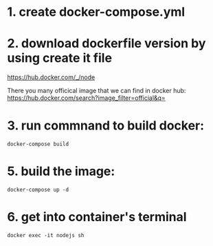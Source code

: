 # 1. create docker-compose.yml
# 2. download dockerfile version by using create it file
https://hub.docker.com/_/node

There you many officical image that we can find in docker hub:
https://hub.docker.com/search?image_filter=official&q=
# 3. run commnand to build docker:

```
docker-compose build
```

# 5. build the image:

```
docker-compose up -d
```

# 6. get into container's terminal

```
docker exec -it nodejs sh
```


